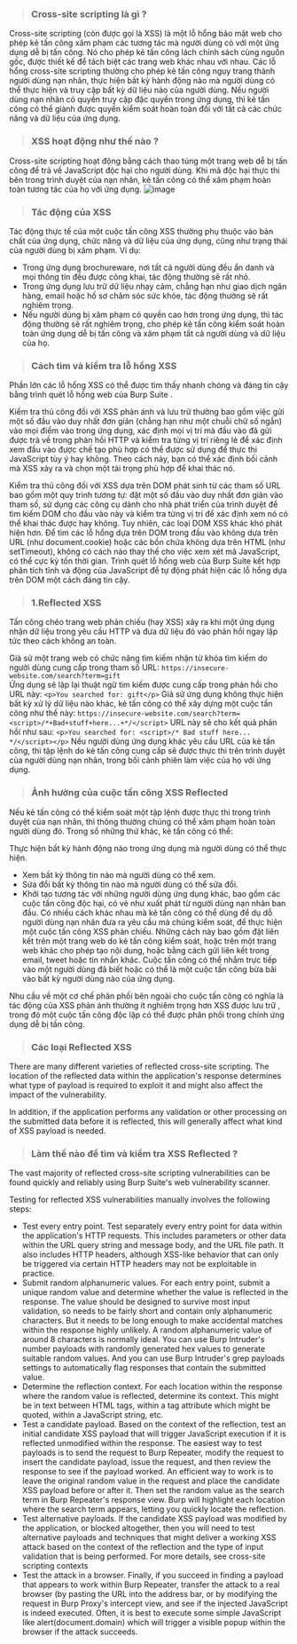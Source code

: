 > ### Cross-site scripting là gì ?
Cross-site scripting (còn được gọi là XSS) là một lỗ hổng bảo mật web cho phép kẻ tấn công xâm phạm các tương tác mà người dùng có với một ứng dụng dễ bị tấn công. Nó cho phép kẻ tấn công lách chính sách cùng nguồn gốc, được thiết kế để tách biệt các trang web khác nhau với nhau. Các lỗ hổng cross-site scripting thường cho phép kẻ tấn công ngụy trang thành người dùng nạn nhân, thực hiện bất kỳ hành động nào mà người dùng có thể thực hiện và truy cập bất kỳ dữ liệu nào của người dùng. Nếu người dùng nạn nhân có quyền truy cập đặc quyền trong ứng dụng, thì kẻ tấn công có thể giành được quyền kiểm soát hoàn toàn đối với tất cả các chức năng và dữ liệu của ứng dụng.
> ### XSS hoạt động như thế nào ?
Cross-site scripting hoạt động bằng cách thao túng một trang web dễ bị tấn công để trả về JavaScript độc hại cho người dùng. Khi mã độc hại thực thi bên trong trình duyệt của nạn nhân, kẻ tấn công có thể xâm phạm hoàn toàn tương tác của họ với ứng dụng.
![image](https://github.com/user-attachments/assets/23227aa5-420c-451d-be6b-f482c89f9b45)
> ### Tác động của XSS
Tác động thực tế của một cuộc tấn công XSS thường phụ thuộc vào bản chất của ứng dụng, chức năng và dữ liệu của ứng dụng, cũng như trạng thái của người dùng bị xâm phạm. Ví dụ:

* Trong ứng dụng brochureware, nơi tất cả người dùng đều ẩn danh và mọi thông tin đều được công khai, tác động thường sẽ rất nhỏ.
* Trong ứng dụng lưu trữ dữ liệu nhạy cảm, chẳng hạn như giao dịch ngân hàng, email hoặc hồ sơ chăm sóc sức khỏe, tác động thường sẽ rất nghiêm trọng.
* Nếu người dùng bị xâm phạm có quyền cao hơn trong ứng dụng, thì tác động thường sẽ rất nghiêm trọng, cho phép kẻ tấn công kiểm soát hoàn toàn ứng dụng 
  dễ bị tấn công và xâm phạm tất cả người dùng và dữ liệu của họ.
> ### Cách tìm và kiểm tra lỗ hổng XSS
Phần lớn các lỗ hổng XSS có thể được tìm thấy nhanh chóng và đáng tin cậy bằng trình quét lỗ hổng web của Burp Suite .

Kiểm tra thủ công đối với XSS phản ánh và lưu trữ thường bao gồm việc gửi một số đầu vào duy nhất đơn giản (chẳng hạn như một chuỗi chữ số ngắn) vào mọi điểm vào trong ứng dụng, xác định mọi vị trí mà đầu vào đã gửi được trả về trong phản hồi HTTP và kiểm tra từng vị trí riêng lẻ để xác định xem đầu vào được chế tạo phù hợp có thể được sử dụng để thực thi JavaScript tùy ý hay không. Theo cách này, bạn có thể xác định bối cảnh mà XSS xảy ra và chọn một tải trọng phù hợp để khai thác nó.

Kiểm tra thủ công đối với XSS dựa trên DOM phát sinh từ các tham số URL bao gồm một quy trình tương tự: đặt một số đầu vào duy nhất đơn giản vào tham số, sử dụng các công cụ dành cho nhà phát triển của trình duyệt để tìm kiếm DOM cho đầu vào này và kiểm tra từng vị trí để xác định xem nó có thể khai thác được hay không. Tuy nhiên, các loại DOM XSS khác khó phát hiện hơn. Để tìm các lỗ hổng dựa trên DOM trong đầu vào không dựa trên URL (như document.cookie) hoặc các bồn chứa không dựa trên HTML (như setTimeout), không có cách nào thay thế cho việc xem xét mã JavaScript, có thể cực kỳ tốn thời gian. Trình quét lỗ hổng web của Burp Suite kết hợp phân tích tĩnh và động của JavaScript để tự động phát hiện các lỗ hổng dựa trên DOM một cách đáng tin cậy.  
> ### 1.Reflected XSS
Tấn công chéo trang web phản chiếu (hay XSS) xảy ra khi một ứng dụng nhận dữ liệu trong yêu cầu HTTP và đưa dữ liệu đó vào phản hồi ngay lập tức theo cách không an toàn.

Giả sử một trang web có chức năng tìm kiếm nhận từ khóa tìm kiếm do người dùng cung cấp trong tham số URL:
`https://insecure-website.com/search?term=gift`  
Ứng dụng sẽ lặp lại thuật ngữ tìm kiếm được cung cấp trong phản hồi cho URL này:
`<p>You searched for: gift</p>`
Giả sử ứng dụng không thực hiện bất kỳ xử lý dữ liệu nào khác, kẻ tấn công có thể xây dựng một cuộc tấn công như thế này:
`https://insecure-website.com/search?term=<script>/*+Bad+stuff+here...+*/</script>`
URL này sẽ cho kết quả phản hồi như sau:
`<p>You searched for: <script>/* Bad stuff here... */</script></p>`
Nếu người dùng ứng dụng khác yêu cầu URL của kẻ tấn công, thì tập lệnh do kẻ tấn công cung cấp sẽ được thực thi trên trình duyệt của người dùng nạn nhân, trong bối cảnh phiên làm việc của họ với ứng dụng.  
> ### Ảnh hưởng của cuộc tấn công XSS Reflected
Nếu kẻ tấn công có thể kiểm soát một tập lệnh được thực thi trong trình duyệt của nạn nhân, thì thông thường chúng có thể xâm phạm hoàn toàn người dùng đó. Trong số những thứ khác, kẻ tấn công có thể:

Thực hiện bất kỳ hành động nào trong ứng dụng mà người dùng có thể thực hiện.
* Xem bất kỳ thông tin nào mà người dùng có thể xem.
* Sửa đổi bất kỳ thông tin nào mà người dùng có thể sửa đổi.
* Khởi tạo tương tác với những người dùng ứng dụng khác, bao gồm các cuộc tấn công độc hại, có vẻ như xuất phát từ người dùng nạn nhân ban đầu.
Có nhiều cách khác nhau mà kẻ tấn công có thể dùng để dụ dỗ người dùng nạn nhân đưa ra yêu cầu mà chúng kiểm soát, để thực hiện một cuộc tấn công XSS phản chiếu. Những cách này bao gồm đặt liên kết trên một trang web do kẻ tấn công kiểm soát, hoặc trên một trang web khác cho phép tạo nội dung, hoặc bằng cách gửi liên kết trong email, tweet hoặc tin nhắn khác. Cuộc tấn công có thể nhắm trực tiếp vào một người dùng đã biết hoặc có thể là một cuộc tấn công bừa bãi vào bất kỳ người dùng nào của ứng dụng.

Nhu cầu về một cơ chế phân phối bên ngoài cho cuộc tấn công có nghĩa là tác động của XSS phản ánh thường ít nghiêm trọng hơn XSS được lưu trữ , trong đó một cuộc tấn công độc lập có thể được phân phối trong chính ứng dụng dễ bị tấn công.
> ### Các loại Reflected XSS
There are many different varieties of reflected cross-site scripting. The location of the reflected data within the application's response determines what type of payload is required to exploit it and might also affect the impact of the vulnerability.

In addition, if the application performs any validation or other processing on the submitted data before it is reflected, this will generally affect what kind of XSS payload is needed.
> ### Làm thế nào để tìm và kiểm tra XSS Reflected ?
The vast majority of reflected cross-site scripting vulnerabilities can be found quickly and reliably using Burp Suite's web vulnerability scanner.

Testing for reflected XSS vulnerabilities manually involves the following steps:

* Test every entry point. Test separately every entry point for data within the application's HTTP requests. This includes parameters or other data within the URL query string and message body, and the URL file path. It also includes HTTP headers, although XSS-like behavior that can only be triggered via certain HTTP headers may not be exploitable in practice.
* Submit random alphanumeric values. For each entry point, submit a unique random value and determine whether the value is reflected in the response. The value should be designed to survive most input validation, so needs to be fairly short and contain only alphanumeric characters. But it needs to be long enough to make accidental matches within the response highly unlikely. A random alphanumeric value of around 8 characters is normally ideal. You can use Burp Intruder's number payloads with randomly generated hex values to generate suitable random values. And you can use Burp Intruder's grep payloads settings to automatically flag responses that contain the submitted value.
* Determine the reflection context. For each location within the response where the random value is reflected, determine its context. This might be in text between HTML tags, within a tag attribute which might be quoted, within a JavaScript string, etc.
* Test a candidate payload. Based on the context of the reflection, test an initial candidate XSS payload that will trigger JavaScript execution if it is reflected unmodified within the response. The easiest way to test payloads is to send the request to Burp Repeater, modify the request to insert the candidate payload, issue the request, and then review the response to see if the payload worked. An efficient way to work is to leave the original random value in the request and place the candidate XSS payload before or after it. Then set the random value as the search term in Burp Repeater's response view. Burp will highlight each location where the search term appears, letting you quickly locate the reflection.
* Test alternative payloads. If the candidate XSS payload was modified by the application, or blocked altogether, then you will need to test alternative payloads and techniques that might deliver a working XSS attack based on the context of the reflection and the type of input validation that is being performed. For more details, see cross-site scripting contexts
* Test the attack in a browser. Finally, if you succeed in finding a payload that appears to work within Burp Repeater, transfer the attack to a real browser (by pasting the URL into the address bar, or by modifying the request in Burp Proxy's intercept view, and see if the injected JavaScript is indeed executed. Often, it is best to execute some simple JavaScript like alert(document.domain) which will trigger a visible popup within the browser if the attack succeeds.
